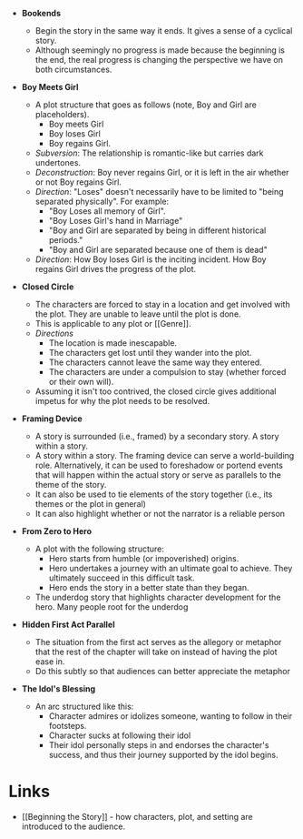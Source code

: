 * **Bookends** 
	* Begin the story in the same way it ends. It gives a sense of a cyclical story. 
	* Although seemingly no progress is made because the beginning is the end, the real progress is changing the perspective we have on both circumstances. 

* **Boy Meets Girl**
	* A plot structure that goes as follows (note, Boy and Girl are placeholders).
		* Boy meets Girl
		* Boy loses Girl
		* Boy regains Girl.
	* *Subversion*: The relationship is romantic-like but carries dark undertones.
	* *Deconstruction*: Boy never regains Girl, or it is left in the air whether or not Boy regains Girl.
	* *Direction*: "Loses" doesn't necessarily have to be limited to "being separated physically". For example: 
		* "Boy Loses all memory of Girl".
		* "Boy Loses Girl's hand in Marriage"
		* "Boy and Girl are separated by being in different historical periods."
		* "Boy and Girl are separated because one of them is dead"
	* *Direction*: How Boy loses Girl is the inciting incident. How Boy regains Girl drives the progress of the plot.

* **Closed Circle**
	* The characters are forced to stay in a location and get involved with the plot. They are unable to leave until the plot is done.
	* This is applicable to any plot or [[Genre]].
	* *Directions*
		* The location is made inescapable.
		* The characters get lost until they wander into the plot.
		* The characters cannot leave the same way they entered.
		* The characters are under a compulsion to stay (whether forced or their own will).
	* Assuming it isn't too contrived, the closed circle gives additional impetus for why the plot needs to be resolved.

* **Framing Device**
	* A story is surrounded (i.e., framed) by a secondary story. A story within a story.
	* A story within a story. The framing device can serve a world-building role. Alternatively, it can be used to foreshadow or portend events that will happen within the actual story or serve as parallels to the theme of the story.
	* It can also be used to tie elements of the story together (i.e., its themes or the plot in general)
	* It can also highlight whether or not the narrator is a reliable person

* **From Zero to Hero**
	* A plot with the following structure:
		* Hero starts from humble (or impoverished) origins.
		* Hero undertakes a journey with an ultimate goal to achieve. They ultimately succeed in this difficult task.
		* Hero ends the story in a better state than they began.
	* The underdog story that highlights character development for the hero. Many people root for the underdog

* **Hidden First Act Parallel**
	* The situation from the first act serves as the allegory or metaphor that the rest of the chapter will take on instead of having the plot ease in. 
	* Do this subtly so that audiences can better appreciate the metaphor

* **The Idol's Blessing**
	* An arc structured like this:
		* Character admires or idolizes someone, wanting to follow in their footsteps.
		* Character sucks at following their idol
		* Their idol personally steps in and endorses the character's success, and thus their journey supported by the idol begins.



# Links
* [[Beginning the Story]] - how characters, plot, and setting are introduced to the audience.